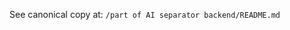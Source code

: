 <!-- Pointer: moved to /part of Backend/README.md -->

See canonical copy at: `/part of AI separator backend/README.md`
